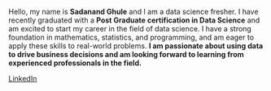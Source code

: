 Hello, my name is **Sadanand Ghule** and I am a data science fresher. I have recently graduated with a **Post Graduate certification in Data Science** and am excited to start my career in the field of data science. I have a strong foundation in mathematics, statistics, and programming, and am eager to apply these skills to real-world problems. **I am passionate about using data to drive business decisions and am looking forward to learning from experienced professionals in the field.**

[LinkedIn](https://www.linkedin.com/in/sadanandghule/)

<!---
ghulesada/ghulesada is a ✨ special ✨ repository because its `README.md` (this file) appears on your GitHub profile.
You can click the Preview link to take a look at your changes.
--->
